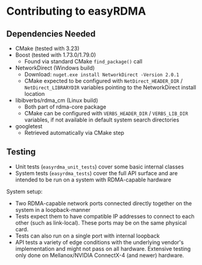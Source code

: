 # Contributing to easyRDMA

## Dependencies Needed

- CMake (tested with 3.23)
- Boost (tested with 1.73.0/1.79.0)
    - Found via standard CMake `find_package()` call
- NetworkDirect (Windows build)
    - Download: `nuget.exe install NetworkDirect -Version 2.0.1`
    - CMake expected to be configured with `NetDirect_HEADER_DIR` / `NetDirect_LIBRARYDIR` variables pointing to the NetworkDirect install location
- libibverbs/rdma_cm (Linux build)
    - Both part of rdma-core package
    - CMake can be configured with `VERBS_HEADER_DIR` / `VERBS_LIB_DIR` variables, if not available in default system search directories
- googletest
    - Retrieved automatically via CMake step

## Testing

- Unit tests (`easyrdma_unit_tests`) cover some basic internal classes
- System tests (`easyrdma_tests`) cover the full API surface and are intended to be run on a system with RDMA-capable hardware

System setup:

- Two RDMA-capable network ports connected directly together on the system in a loopback-manner
- Tests expect them to have compatible IP addresses to connect to each other (such as link-local). These ports may be on the same physical card.
- Tests can also run on a single port with internal loopback
- API tests a variety of edge conditions with the underlying vendor's implementation and might not pass on all hardware. Extensive testing only done on Mellanox/NVIDIA ConnectX-4 (and newer) hardware.
